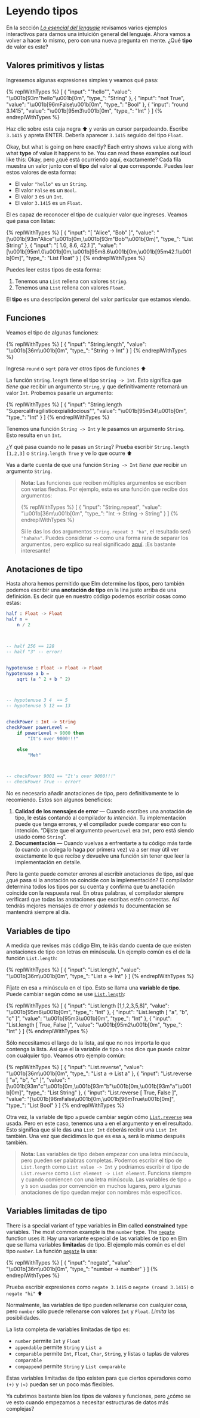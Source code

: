 # Leyendo tipos

En la sección [_Lo esencial del lenguaje_](/core_language.html) revisamos varios ejemplos interactivos para darnos una intuición general del lenguaje. Ahora vamos a volver a hacer lo mismo, pero con una nueva pregunta en mente. ¿Qué **tipo** de valor es este?

## Valores primitivos y listas

Ingresemos algunas expresiones simples y veamos qué pasa:

<!-- prettier-ignore-start -->
{% replWithTypes %}
[
	{
		"input": "\"hello\"",
		"value": "\u001b[93m\"hello\"\u001b[0m",
		"type_": "String"
	},
	{
		"input": "not True",
		"value": "\u001b[96mFalse\u001b[0m",
		"type_": "Bool"
	},
	{
		"input": "round 3.1415",
		"value": "\u001b[95m3\u001b[0m",
		"type_": "Int"
	}
]
{% endreplWithTypes %}
<!-- prettier-ignore-end -->

Haz clic sobre esta caja negra ⬆️ y verás un cursor parpadeando. Escribe `3.1415` y apreta ENTER. Debería aparecer `3.1415` seguido del tipo `Float`.

Okay, but what is going on here exactly? Each entry shows value along with what **type** of value it happens to be. You can read these examples out loud like this:
Okay, pero ¿qué está ocurriendo aquí, exactamente? Cada fila muestra un valor junto con el **tipo** del valor al que corresponde. Puedes leer estos valores de esta forma:

- El valor `"hello"` es un `String`.
- El valor `False` es un `Bool`.
- El valor `3` es un `Int`.
- El valor `3.1415` es un `Float`.

El es capaz de reconocer el tipo de cualquier valor que ingreses. Veamos qué pasa con listas:

<!-- prettier-ignore-start -->
{% replWithTypes %}
[
	{
		"input": "[ \"Alice\", \"Bob\" ]",
		"value": "[\u001b[93m\"Alice\"\u001b[0m,\u001b[93m\"Bob\"\u001b[0m]",
		"type_": "List String"
	},
	{
		"input": "[ 1.0, 8.6, 42.1 ]",
		"value": "[\u001b[95m1.0\u001b[0m,\u001b[95m8.6\u001b[0m,\u001b[95m42.1\u001b[0m]",
		"type_": "List Float"
	}
]
{% endreplWithTypes %}
<!-- prettier-ignore-end -->

Puedes leer estos tipos de esta forma:

1. Tenemos una `List` rellena con valores `String`.
2. Tenemos una `List` rellena con valores `Float`.

El **tipo** es una descripción general del valor particular que estamos viendo.

## Funciones

Veamos el tipo de algunas funciones:

<!-- prettier-ignore-start -->
{% replWithTypes %}
[
	{
		"input": "String.length",
		"value": "\u001b[36m<function>\u001b[0m",
		"type_": "String -> Int"
	}
]
{% endreplWithTypes %}
<!-- prettier-ignore-end -->

Ingresa `round` o `sqrt` para ver otros tipos de funciones ⬆️

La función `String.length` tiene el tipo `String -> Int`. Esto significa que _tiene que_ recibir un argumento `String`, y que definitivamente retornará un valor `Int`. Probemos pasarle un argumento:

<!-- prettier-ignore-start -->
{% replWithTypes %}
[
	{
		"input": "String.length \"Supercalifragilisticexpialidocious\"",
		"value": "\u001b[95m34\u001b[0m",
		"type_": "Int"
	}
]
{% endreplWithTypes %}
<!-- prettier-ignore-end -->

Tenemos una función `String -> Int` y le pasamos un argumento `String`. Esto resulta en un `Int`.

¿Y qué pasa cuando no le pasas un `String`? Prueba escribir `String.length [1,2,3]` o `String.length True` y ve lo que ocurre ⬆️

Vas a darte cuenta de que una función `String -> Int` _tiene que_ recibir un argumento `String`.

<!-- prettier-ignore-start -->
> **Nota:** Las funciones que reciben múltiples argumentos se escriben con varias flechas. Por ejemplo, esta es una función que recibe dos argumentos:
>
> {% replWithTypes %}
[
	{
		"input": "String.repeat",
		"value": "\u001b[36m<function>\u001b[0m",
		"type_": "Int -> String -> String"
	}
]
{% endreplWithTypes %}
>
> Si le das los dos argumentos `String.repeat 3 "ha"`, el resultado será `"hahaha"`. Puedes considerar `->` como una forma rara de separar los argumentos, pero explico su real significado [aquí](/appendix/function_types.md). ¡Es bastante interesante!
<!-- prettier-ignore-end -->

## Anotaciones de tipo

Hasta ahora hemos permitido que Elm determine los tipos, pero también podemos escribir una **anotación de tipo** en la lina justo arriba de una definición. Es decir que en nuestro código podemos escribir cosas como estas:

```elm
half : Float -> Float
half n =
    n / 2



-- half 256 == 128
-- half "3" -- error!


hypotenuse : Float -> Float -> Float
hypotenuse a b =
    sqrt (a ^ 2 + b ^ 2)



-- hypotenuse 3 4  == 5
-- hypotenuse 5 12 == 13


checkPower : Int -> String
checkPower powerLevel =
    if powerLevel > 9000 then
        "It's over 9000!!!"

    else
        "Meh"



-- checkPower 9001 == "It's over 9000!!!"
-- checkPower True -- error!
```

No es necesario añadir anotaciones de tipo, pero definitivamente te lo recomiendo. Estos son algunos beneficios:

1. **Calidad de los mensajes de error** — Cuando escribes una anotación de tipo, le estás contando al compilador _tu intención_. Tu implementación puede que tenga errores, y el compilador puede comparar eso con tu intención. “Dijiste que el argumento `powerLevel` era `Int`, pero está siendo usado como `String`”.
2. **Documentación** — Cuando vuelvas a enfrentarte a tu código más tarde (o cuando un colega lo haga por primera vez) va a ser muy útil ver exactamente lo que recibe y devuelve una función sin tener que leer la implementación en detalle.

Pero la gente puede cometer errores al escribir anotaciones de tipo, así que ¿qué pasa si la anotación no coincide con la implementación? El compilador determina todos los tipos por su cuenta y confirma que tu anotación coincide con la respuesta real. En otras palabras, el compilador siempre verificará que todas las anotaciones que escribas estén correctas. Así tendrás mejores mensajes de error _y además_ tu documentación se mantendrá siempre al día.

## Variables de tipo

A medida que revises más código Elm, te irás dando cuenta de que existen anotaciones de tipo con letras en minúscula. Un ejemplo común es el de la función `List.length`:

<!-- prettier-ignore-start -->
{% replWithTypes %}
[
	{
		"input": "List.length",
		"value": "\u001b[36m<function>\u001b[0m",
		"type_": "List a -> Int"
	}
]
{% endreplWithTypes %}
<!-- prettier-ignore-end -->

Fíjate en esa `a` minúscula en el tipo. Esto se llama una **variable de tipo**. Puede cambiar según cómo se use [`List.length`][length]:

<!-- prettier-ignore-start -->
{% replWithTypes %}
[
	{
		"input": "List.length [1,1,2,3,5,8]",
		"value": "\u001b[95m6\u001b[0m",
		"type_": "Int"
	},
	{
		"input": "List.length [ \"a\", \"b\", \"c\" ]",
		"value": "\u001b[95m3\u001b[0m",
		"type_": "Int"
	},
	{
		"input": "List.length [ True, False ]",
		"value": "\u001b[95m2\u001b[0m",
		"type_": "Int"
	}
]
{% endreplWithTypes %}
<!-- prettier-ignore-end -->

Sólo necesitamos el largo de la lista, así que no nos importa lo que contenga la lista. Así que el la variable de tipo `a` nos dice que puede calzar con cualquier tipo. Veamos otro ejemplo común:

<!-- prettier-ignore-start -->
{% replWithTypes %}
[
	{
		"input": "List.reverse",
		"value": "\u001b[36m<function>\u001b[0m",
		"type_": "List a -> List a"
	},
	{
		"input": "List.reverse [ \"a\", \"b\", \"c\" ]",
		"value": "[\u001b[93m\"c\"\u001b[0m,\u001b[93m\"b\"\u001b[0m,\u001b[93m\"a\"\u001b[0m]",
		"type_": "List String"
	},
	{
		"input": "List.reverse [ True, False ]",
		"value": "[\u001b[96mFalse\u001b[0m,\u001b[96mTrue\u001b[0m]",
		"type_": "List Bool"
	}
]
{% endreplWithTypes %}
<!-- prettier-ignore-end -->

Otra vez, la variable de tipo `a` puede cambiar según cómo [`List.reverse`][reverse] sea usada. Pero en este caso, tenemos una `a` en el argumento y en el resultado. Esto significa que si le das una `List Int` deberás recibir una `List Int` también. Una vez que decidimos lo que es esa `a`, será lo mismo después también.

> **Nota:** Las variables de tipo deben empezar con una letra minúscula, pero pueden ser palabras completas. Podemos escribir el tipo de `List.length` como `List value -> Int` y podríamos escribir el tipo de `List.reverse` como `List element -> List element`. Funciona siempre y cuando comiencen con una letra minúscula. Las variables de tipo `a` y `b` son usadas por convención en muchos lugares, pero algunas anotaciones de tipo quedan mejor con nombres más específicos.

[length]: https://package.elm-lang.org/packages/elm/core/latest/List#length
[reverse]: https://package.elm-lang.org/packages/elm/core/latest/List#reverse

## Variables limitadas de tipo

There is a special variant of type variables in Elm called **constrained** type variables. The most common example is the `number` type. The [`negate`](https://package.elm-lang.org/packages/elm/core/latest/Basics#negate) function uses it:
Hay una variante especial de las variables de tipo en Elm que se llama variables **limitadas** de tipo. El ejemplo más común es el del tipo `number`. La función [`negate`](https://package.elm-lang.org/packages/elm/core/latest/Basics#negate) la usa:

<!-- prettier-ignore-start -->
{% replWithTypes %}
[
	{
		"input": "negate",
		"value": "\u001b[36m<function>\u001b[0m",
		"type_": "number -> number"
	}
]
{% endreplWithTypes %}
<!-- prettier-ignore-end -->

Prueba escribir expresiones como `negate 3.1415` o `negate (round 3.1415)` o `negate "hi"` ⬆️

Normalmente, las variables de tipo pueden rellenarse con cualquier cosa, pero `number` sólo puede rellenarse con valores `Int` y `Float`. _Limita_ las posibilidades.

La lista completa de variables limitadas de tipo es:

- `number` permite `Int` y `Float`
- `appendable` permite `String` y `List a`
- `comparable` permite `Int`, `Float`, `Char`, `String`, y listas o tuplas de valores `comparable`
- `compappend` permite `String` y `List comparable`

Estas variables limitadas de tipo existen para que ciertos operadores como `(+)` y `(<)` puedan ser un poco más flexibles.

Ya cubrimos bastante bien los tipos de valores y funciones, pero ¿cómo se ve esto cuando empezamos a necesitar estructuras de datos más complejas?
